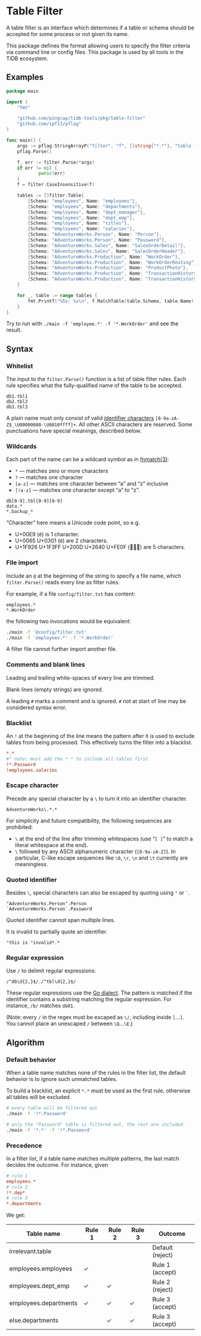 # Table Filter

A table filter is an interface which determines if a table or schema should be
accepted for some process or not given its name.

This package defines the format allowing users to specify the filter criteria
via command line or config files. This package is used by all tools in the TiDB
ecosystem.

## Examples

```go
package main

import (
    "fmt"

    "github.com/pingcap/tidb-tools/pkg/table-filter"
    "github.com/spf13/pflag"
)

func main() {
    args := pflag.StringArrayP("filter", "f", []string{"*.*"}, "table filter")
    pflag.Parse()

    f, err := filter.Parse(*args)
    if err != nil {
            panic(err)
    }
    f = filter.CaseInsensitive(f)

    tables := []filter.Table{
        {Schema: "employees", Name: "employees"},
        {Schema: "employees", Name: "departments"},
        {Schema: "employees", Name: "dept_manager"},
        {Schema: "employees", Name: "dept_emp"},
        {Schema: "employees", Name: "titles"},
        {Schema: "employees", Name: "salaries"},
        {Schema: "AdventureWorks.Person", Name: "Person"},
        {Schema: "AdventureWorks.Person", Name: "Password"},
        {Schema: "AdventureWorks.Sales", Name: "SalesOrderDetail"},
        {Schema: "AdventureWorks.Sales", Name: "SalesOrderHeader"},
        {Schema: "AdventureWorks.Production", Name: "WorkOrder"},
        {Schema: "AdventureWorks.Production", Name: "WorkOrderRouting"},
        {Schema: "AdventureWorks.Production", Name: "ProductPhoto"},
        {Schema: "AdventureWorks.Production", Name: "TransactionHistory"},
        {Schema: "AdventureWorks.Production", Name: "TransactionHistoryArchive"},
    }

    for _, table := range tables {
        fmt.Printf("%5v: %v\n", f.MatchTable(table.Schema, table.Name), table)
    }
}
```

Try to run with `./main -f 'employee.*' -f '*.WorkOrder'` and see the result.

## Syntax

### Whitelist

The input to the `filter.Parse()` function is a list of table filter rules.
Each rule specifies what the fully-qualified name of the table to be accepted.

```
db1.tbl1
db2.tbl2
db3.tbl3
```

A plain name must only consist of valid [identifier characters]
`[0-9a-zA-Z$_\U00000080-\U0010ffff]+`. All other ASCII characters are reserved.
Some punctuations have special meanings, described below.

### Wildcards

Each part of the name can be a wildcard symbol as in [fnmatch(3)]:
* `*` — matches zero or more characters
* `?` — matches one character
* `[a-z]` — matches one character between “a” and “z” inclusive
* `[!a-z]` — matches one character except “a” to “z”.

```
db[0-9].tbl[0-9][0-9]
data.*
*.backup_*
```

“Character” here means a Unicode code point, so e.g.
* U+00E9 (é) is 1 character.
* U+0065 U+0301 (é) are 2 characters.
* U+1F926 U+1F3FF U+200D U+2640 U+FE0F (🤦🏿‍♀️) are 5 characters.

### File import

Include an `@` at the beginning of the string to specify a file name, which
`filter.Parse()` reads every line as filter rules.

For example, if a file `config/filter.txt` has content:

```
employees.*
*.WorkOrder
```

the following two invocations would be equivalent:

```sh
./main -f '@config/filter.txt'
./main -f 'employees.*' -f '*.WorkOrder'
```

A filter file cannot further import another file.

### Comments and blank lines

Leading and trailing white-spaces of every line are trimmed.

Blank lines (empty strings) are ignored.

A leading `#` marks a comment and is ignored.
`#` not at start of line may be considered syntax error.

### Blacklist

An `!` at the beginning of the line means the pattern after it is used to
exclude tables from being processed. This effectively turns the filter into a
blacklist.

```ini
*.*
#^ note: must add the *.* to include all tables first
!*.Password
!employees.salaries
```

### Escape character

Precede any special character by a `\` to turn it into an identifier character.

```
AdventureWorks\.*.*
```

For simplicity and future compatibility, the following sequences are prohibited:
* `\` at the end of the line after trimming whitespaces (use “`[ ]`” to match a literal whitespace at the end).
* `\` followed by any ASCII alphanumeric character (`[0-9a-zA-Z]`). In particular, C-like escape sequences like `\0`, `\r`, `\n` and `\t` currently are meaningless.

### Quoted identifier

Besides `\`, special characters can also be escaped by quoting using `"` or `` ` ``.

```
"AdventureWorks.Person".Person
`AdventureWorks.Person`.Password
```

Quoted identifier cannot span multiple lines.

It is invalid to partially quote an identifier.

```
"this is "invalid*.*
```

### Regular expression

Use `/` to delimit regular expressions:

```
/^db\d{2,}$/./^tbl\d{2,}$/
```

These regular expressions use the [Go dialect]. The pattern is matched if the
identifier contains a substring matching the regular expression. For instance,
`/b/` matches `db01`.

(Note: every `/` in the regex must be escaped as `\/`, including inside `[`…`]`.
You cannot place an unescaped `/` between `\Q`…`\E`.)

[identifier characters]: https://dev.mysql.com/doc/refman/8.0/en/identifiers.html
[fnmatch(3)]: https://pubs.opengroup.org/onlinepubs/9699919799/utilities/V3_chap02.html#tag_18_13
[Go dialect]: https://pkg.go.dev/regexp/syntax?tab=doc

## Algorithm

### Default behavior

When a table name matches none of the rules in the filter list, the default
behavior is to ignore such unmatched tables.

To build a blacklist, an explicit `*.*` must be used as the first rule,
otherwise all tables will be excluded.

```sh
# every table will be filtered out
./main -f '!*.Password'

# only the "Password" table is filtered out, the rest are included.
./main -f '*.*' -f '!*.Password'
```

### Precedence

In a filter list, if a table name matches multiple patterns, the last match
decides the outcome. For instance, given

```ini
# rule 1
employees.*
# rule 2
!*.dep*
# rule 3
*.departments
```

We get:

| Table name            | Rule 1 | Rule 2 | Rule 3 | Outcome          |
|-----------------------|--------|--------|--------|------------------|
| irrelevant.table      |        |        |        | Default (reject) |
| employees.employees   | ✓      |        |        | Rule 1 (accept)  |
| employees.dept_emp    | ✓      | ✓      |        | Rule 2 (reject)  |
| employees.departments | ✓      | ✓      | ✓      | Rule 3 (accept)  |
| else.departments      |        | ✓      | ✓      | Rule 3 (accept)  |

